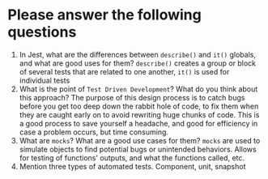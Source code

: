 # Please answer the following questions

1.  In Jest, what are the differences between `describe()` and `it()` globals, and what are good uses for them?
    `describe()` creates a group or block of several tests that are related to one another, `it()` is used for individual tests
2.  What is the point of `Test Driven Development`? What do you think about this approach?
    The purpose of this design process is to catch bugs before you get too deep down the rabbit hole of code, to fix them when they are caught early on to avoid rewriting huge chunks of code. This is a good process to save yourself a headache, and good for efficiency in case a problem occurs, but time consuming.
3.  What are `mocks`? What are a good use cases for them?
    `mocks` are used to simulate objects to find potential bugs or unintended behaviors. Allows for testing of functions' outputs, and what the functions called,  etc.
4.  Mention three types of automated tests.
    Component, unit, snapshot
